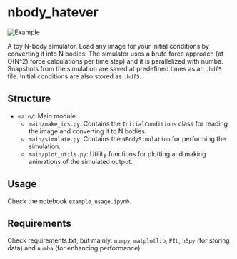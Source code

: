 # nbody_hatever

![Example](example.gif)

A toy N-body simulator. Load any image for your initial conditions by converting it into N bodies. The simulator uses a brute force approach (at O(N^2) force calculations per time step) and it is parallelized with numba. Snapshots from the simulation are saved at predefined times as an `.hdf5` file. Initial conditions are also stored as `.hdf5`. 

## Structure

- `main/`: Main module.
    - `main/make_ics.py`: Contains the `InitialConditions` class for reading the image and converting it to N bodies. 
    - `main/simulate.py`: Contains the `NBodySimulation` for performing the simulation.
    - `main/plot_utils.py`: Utility functions for plotting and making animations of the simulated output. 


## Usage

Check the notebook `example_usage.ipynb`.

## Requirements

Check requirements.txt, but mainly: `numpy`, `matplotlib`, `PIL`, `h5py` (for storing data) and `numba` (for enhancing performance) 

